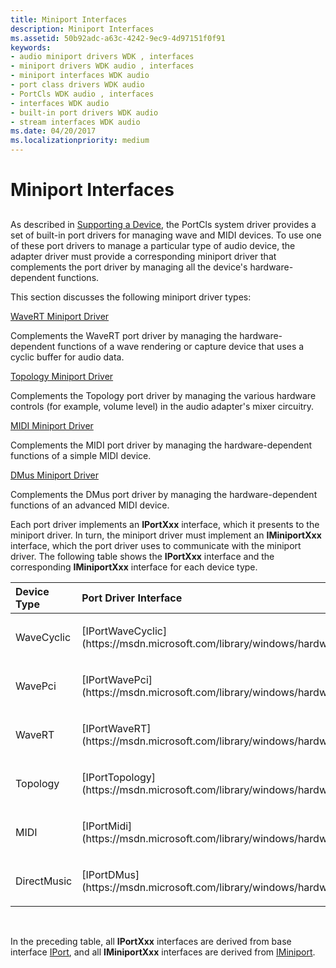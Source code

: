 ```yaml
---
title: Miniport Interfaces
description: Miniport Interfaces
ms.assetid: 50b92adc-a63c-4242-9ec9-4d97151f0f91
keywords:
- audio miniport drivers WDK , interfaces
- miniport drivers WDK audio , interfaces
- miniport interfaces WDK audio
- port class drivers WDK audio
- PortCls WDK audio , interfaces
- interfaces WDK audio
- built-in port drivers WDK audio
- stream interfaces WDK audio
ms.date: 04/20/2017
ms.localizationpriority: medium
---
```


# Miniport Interfaces


## <span id="miniport_interfaces"></span><span id="MINIPORT_INTERFACES"></span>


As described in [Supporting a Device](supporting-a-device.md), the PortCls system driver provides a set of built-in port drivers for managing wave and MIDI devices. To use one of these port drivers to manage a particular type of audio device, the adapter driver must provide a corresponding miniport driver that complements the port driver by managing all the device's hardware-dependent functions.

This section discusses the following miniport driver types:

[WaveRT Miniport Driver](wavert-miniport-driver.md)

Complements the WaveRT port driver by managing the hardware-dependent functions of a wave rendering or capture device that uses a cyclic buffer for audio data.

[Topology Miniport Driver](topology-miniport-driver.md)

Complements the Topology port driver by managing the various hardware controls (for example, volume level) in the audio adapter's mixer circuitry.

[MIDI Miniport Driver](midi-miniport-driver.md)

Complements the MIDI port driver by managing the hardware-dependent functions of a simple MIDI device.

[DMus Miniport Driver](dmus-miniport-driver.md)

Complements the DMus port driver by managing the hardware-dependent functions of an advanced MIDI device.

Each port driver implements an **IPortXxx** interface, which it presents to the miniport driver. In turn, the miniport driver must implement an **IMiniportXxx** interface, which the port driver uses to communicate with the miniport driver. The following table shows the **IPortXxx** interface and the corresponding **IMiniportXxx** interface for each device type.

<table>
<colgroup>
<col width="33%" />
<col width="33%" />
<col width="33%" />
</colgroup>
<thead>
<tr class="header">
<th align="left">Device Type</th>
<th align="left">Port Driver Interface</th>
<th align="left">Miniport Driver Interface</th>
</tr>
</thead>
<tbody>
<tr class="odd">
<td align="left"><p>WaveCyclic</p></td>
<td align="left"><p>[IPortWaveCyclic](https://msdn.microsoft.com/library/windows/hardware/ff536899)</p></td>
<td align="left"><p>[IMiniportWaveCyclic](https://msdn.microsoft.com/library/windows/hardware/ff536714)</p></td>
</tr>
<tr class="even">
<td align="left"><p>WavePci</p></td>
<td align="left"><p>[IPortWavePci](https://msdn.microsoft.com/library/windows/hardware/ff536905)</p></td>
<td align="left"><p>[IMiniportWavePci](https://msdn.microsoft.com/library/windows/hardware/ff536724)</p></td>
</tr>
<tr class="odd">
<td align="left"><p>WaveRT</p></td>
<td align="left"><p>[IPortWaveRT](https://msdn.microsoft.com/library/windows/hardware/ff536920)</p></td>
<td align="left"><p>[IMiniportWaveRT](https://msdn.microsoft.com/library/windows/hardware/ff536737)</p></td>
</tr>
<tr class="even">
<td align="left"><p>Topology</p></td>
<td align="left"><p>[IPortTopology](https://msdn.microsoft.com/library/windows/hardware/ff536896)</p></td>
<td align="left"><p>[IMiniportTopology](https://msdn.microsoft.com/library/windows/hardware/ff536712)</p></td>
</tr>
<tr class="odd">
<td align="left"><p>MIDI</p></td>
<td align="left"><p>[IPortMidi](https://msdn.microsoft.com/library/windows/hardware/ff536891)</p></td>
<td align="left"><p>[IMiniportMidi](https://msdn.microsoft.com/library/windows/hardware/ff536703)</p></td>
</tr>
<tr class="even">
<td align="left"><p>DirectMusic</p></td>
<td align="left"><p>[IPortDMus](https://msdn.microsoft.com/library/windows/hardware/ff536879)</p></td>
<td align="left"><p>[IMiniportDMus](https://msdn.microsoft.com/library/windows/hardware/ff536699)</p></td>
</tr>
</tbody>
</table>

 

In the preceding table, all **IPortXxx** interfaces are derived from base interface [IPort](https://msdn.microsoft.com/library/windows/hardware/ff536842), and all **IMiniportXxx** interfaces are derived from [IMiniport](https://msdn.microsoft.com/library/windows/hardware/ff536698).

 

 




